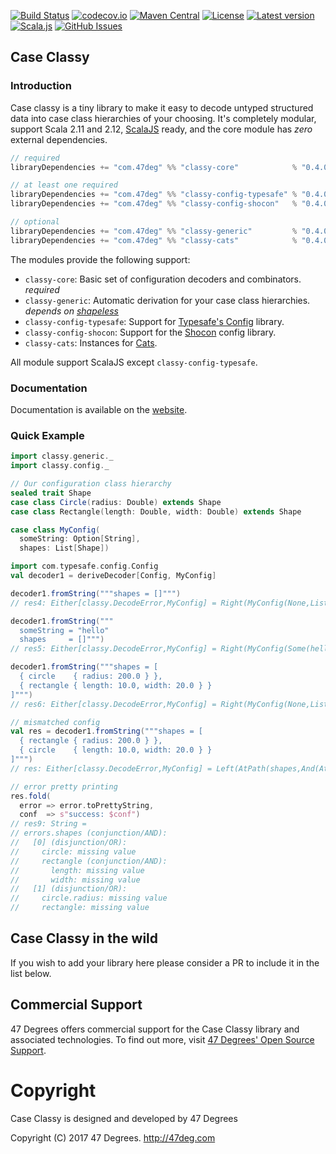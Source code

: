 
[comment]: # (Start Badges)

[![Build Status](https://travis-ci.org/47deg/case-classy.svg?branch=master)](https://travis-ci.org/47deg/case-classy) [![codecov.io](http://codecov.io/github/47deg/case-classy/coverage.svg?branch=master)](http://codecov.io/github/47deg/case-classy?branch=master) [![Maven Central](https://img.shields.io/badge/maven%20central-0.4.0-green.svg)](https://oss.sonatype.org/#nexus-search;gav~com.47deg~classy*) [![License](https://img.shields.io/badge/license-Apache%202-blue.svg)](https://raw.githubusercontent.com/47deg/case-classy/master/LICENSE) [![Latest version](https://img.shields.io/badge/case--classy-0.4.0-green.svg)](https://index.scala-lang.org/47deg/case-classy) [![Scala.js](http://scala-js.org/assets/badges/scalajs-0.6.15.svg)](http://scala-js.org) [![GitHub Issues](https://img.shields.io/github/issues/47deg/case-classy.svg)](https://github.com/47deg/case-classy/issues)

[comment]: # (End Badges)

## Case Classy

### Introduction

Case classy is a tiny library to make it easy to decode untyped
structured data into case class hierarchies of your choosing. It's
completely modular, support Scala 2.11 and
2.12, [ScalaJS](https://www.scala-js.org) ready, and the core module
has _zero_ external dependencies.

[comment]: # (Start Replace)

```scala
// required
libraryDependencies += "com.47deg" %% "classy-core"            % "0.4.0"

// at least one required
libraryDependencies += "com.47deg" %% "classy-config-typesafe" % "0.4.0"
libraryDependencies += "com.47deg" %% "classy-config-shocon"   % "0.4.0"

// optional
libraryDependencies += "com.47deg" %% "classy-generic"         % "0.4.0"
libraryDependencies += "com.47deg" %% "classy-cats"            % "0.4.0"
```

[comment]: # (End Replace)

The modules provide the following support:

 * `classy-core`: Basic set of configuration decoders and combinators. *required*
 * `classy-generic`: Automatic derivation for your case class
   hierarchies. *depends on [shapeless](https://github.com/milessabin/shapeless)*
 * `classy-config-typesafe`: Support for [Typesafe's Config](https://github.com/typesafehub/config) library.
 * `classy-config-shocon`: Support for the [Shocon](https://github.com/unicredit/shocon) config library.
 * `classy-cats`: Instances for [Cats](https://github.com/typelevel/cats).

All module support ScalaJS except `classy-config-typesafe`.

### Documentation

Documentation is available on the [website](https://47deg.github.io/case-classy/).

### Quick Example

```scala
import classy.generic._
import classy.config._

// Our configuration class hierarchy
sealed trait Shape
case class Circle(radius: Double) extends Shape
case class Rectangle(length: Double, width: Double) extends Shape

case class MyConfig(
  someString: Option[String],
  shapes: List[Shape])

import com.typesafe.config.Config
val decoder1 = deriveDecoder[Config, MyConfig]
```

```scala
decoder1.fromString("""shapes = []""")
// res4: Either[classy.DecodeError,MyConfig] = Right(MyConfig(None,List()))

decoder1.fromString("""
  someString = "hello"
  shapes     = []""")
// res5: Either[classy.DecodeError,MyConfig] = Right(MyConfig(Some(hello),List()))

decoder1.fromString("""shapes = [
  { circle    { radius: 200.0 } },
  { rectangle { length: 10.0, width: 20.0 } }
]""")
// res6: Either[classy.DecodeError,MyConfig] = Right(MyConfig(None,List(Circle(200.0), Rectangle(10.0,20.0))))

// mismatched config
val res = decoder1.fromString("""shapes = [
  { rectangle { radius: 200.0 } },
  { circle    { length: 10.0, width: 20.0 } }
]""")
// res: Either[classy.DecodeError,MyConfig] = Left(AtPath(shapes,And(AtIndex(0,Or(AtPath(circle,Missing),List(AtPath(rectangle,And(AtPath(length,Missing),List(AtPath(width,Missing))))))),List(AtIndex(1,Or(AtPath(circle,AtPath(radius,Missing)),List(AtPath(rectangle,Missing))))))))

// error pretty printing
res.fold(
  error => error.toPrettyString,
  conf  => s"success: $conf")
// res9: String =
// errors.shapes (conjunction/AND):
//   [0] (disjunction/OR):
//     circle: missing value
//     rectangle (conjunction/AND):
//       length: missing value
//       width: missing value
//   [1] (disjunction/OR):
//     circle.radius: missing value
//     rectangle: missing value
```

## Case Classy in the wild

If you wish to add your library here please consider a PR to include it in the list below.

## Commercial Support

47 Degrees offers commercial support for the Case Classy library and associated technologies. To find out more, visit [47 Degrees' Open Source Support](https://www.47deg.com/services/open-source-support/).

[comment]: # (Start Copyright)
# Copyright

Case Classy is designed and developed by 47 Degrees

Copyright (C) 2017 47 Degrees. <http://47deg.com>

[comment]: # (End Copyright)
